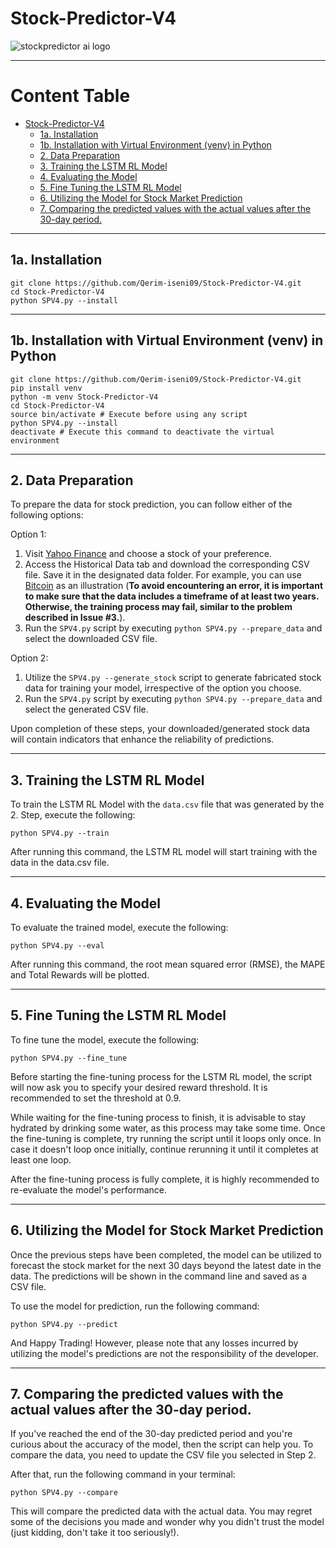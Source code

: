 # Stock-Predictor-V4

![stockpredictor ai logo](https://user-images.githubusercontent.com/53996451/224323224-3ec1cd20-747c-42ad-9fb1-ba6e0ecb358b.png)

---
# Content Table

- [Stock-Predictor-V4](#stock-predictor-v4)
  - [1a. Installation](#1a-installation)
  - [1b. Installation with Virtual Environment (venv) in Python](#1b-installation-with-virtual-environment-venv-in-python)
  - [2. Data Preparation](#2-data-preparation)
  - [3. Training the LSTM RL Model](#3-training-the-lstm-rl-model)
  - [4. Evaluating the Model](#4-evaluating-the-model)
  - [5. Fine Tuning the LSTM RL Model](#5-fine-tuning-the-lstm-rl-model)
  - [6. Utilizing the Model for Stock Market Prediction](#6-utilizing-the-model-for-stock-market-prediction)
  - [7. Comparing the predicted values with the actual values after the 30-day period.](#7-comparing-the-predicted-values-with-the-actual-values-after-the-30-day-period)

---

## 1a. Installation
```
git clone https://github.com/Qerim-iseni09/Stock-Predictor-V4.git
cd Stock-Predictor-V4
python SPV4.py --install
```

---

## 1b. Installation with Virtual Environment (venv) in Python
```
git clone https://github.com/Qerim-iseni09/Stock-Predictor-V4.git
pip install venv
python -m venv Stock-Predictor-V4
cd Stock-Predictor-V4
source bin/activate # Execute before using any script
python SPV4.py --install
deactivate # Execute this command to deactivate the virtual environment
```

---

## 2. Data Preparation
To prepare the data for stock prediction, you can follow either of the following options:

Option 1:
1. Visit [Yahoo Finance](https://finance.yahoo.com/) and choose a stock of your preference.
2. Access the Historical Data tab and download the corresponding CSV file. Save it in the designated data folder. For example, you can use [Bitcoin](https://finance.yahoo.com/quote/BTC-USD?p=BTC-USD) as an illustration (**To avoid encountering an error, it is important to make sure that the data includes a timeframe of at least two years. Otherwise, the training process may fail, similar to the problem described in Issue #3.**).
3. Run the `SPV4.py` script by executing `python SPV4.py --prepare_data` and select the downloaded CSV file.

Option 2:
1. Utilize the `SPV4.py --generate_stock` script to generate fabricated stock data for training your model, irrespective of the option you choose.
3. Run the `SPV4.py` script by executing `python SPV4.py --prepare_data` and select the generated CSV file.

Upon completion of these steps, your downloaded/generated stock data will contain indicators that enhance the reliability of predictions.

---

## 3. Training the LSTM RL Model

To train the LSTM RL Model with the `data.csv` file that was generated by the 2. Step, execute the following:

```
python SPV4.py --train
```
After running this command, the LSTM RL model will start training with the data in the data.csv file.

---

## 4. Evaluating the Model
To evaluate the trained model, execute the following:

```
python SPV4.py --eval
```

After running this command, the root mean squared error (RMSE), the MAPE and Total Rewards will be plotted.

---

## 5. Fine Tuning the LSTM RL Model

To fine tune the model, execute the following:
```
python SPV4.py --fine_tune
```
Before starting the fine-tuning process for the LSTM RL model, the script will now ask you to specify your desired reward threshold. It is recommended to set the threshold at 0.9.

While waiting for the fine-tuning process to finish, it is advisable to stay hydrated by drinking some water, as this process may take some time. Once the fine-tuning is complete, try running the script until it loops only once. In case it doesn't loop once initially, continue rerunning it until it completes at least one loop.

After the fine-tuning process is fully complete, it is highly recommended to re-evaluate the model's performance.

---

## 6. Utilizing the Model for Stock Market Prediction
Once the previous steps have been completed, the model can be utilized to forecast the stock market for the next 30 days beyond the latest date in the data. The predictions will be shown in the command line and saved as a CSV file.

To use the model for prediction, run the following command:

```
python SPV4.py --predict
```

And Happy Trading!
However, please note that any losses incurred by utilizing the model's predictions are not the responsibility of the developer.

---

## 7. Comparing the predicted values with the actual values after the 30-day period.

If you've reached the end of the 30-day predicted period and you're curious about the accuracy of the model, then the script can help you. To compare the data, you need to update the CSV file you selected in Step 2.

After that, run the following command in your terminal:
```
python SPV4.py --compare
```

This will compare the predicted data with the actual data. You may regret some of the decisions you made and wonder why you didn't trust the model (just kidding, don't take it too seriously!).
